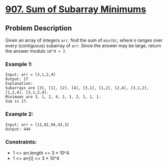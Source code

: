 # [907. Sum of Subarray Minimums](https://leetcode.com/problems/sum-of-subarray-minimums/description)

## Problem Description

Given an array of integers `arr`, find the sum of `min(b)`, where `b` ranges over every (contiguous) subarray of `arr`. Since the answer may be large, return the answer modulo `10^9 + 7`.



### Example 1:
```
Input: arr = [3,1,2,4]
Output: 17
Explanation:
Subarrays are [3], [1], [2], [4], [3,1], [1,2], [2,4], [3,1,2], [1,2,4], [3,1,2,4].
Minimums are 3, 1, 2, 4, 1, 1, 2, 1, 1, 1.
Sum is 17.
```
### Example 2:
```
Input: arr = [11,81,94,43,3]
Output: 444
```

### Constraints:

* 1 <= arr.length <= 3 * 10^4
* 1 <= arr[i] <= 3 * 10^4